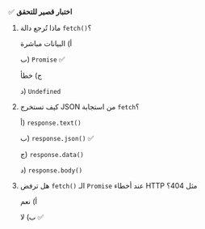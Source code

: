 ✅ **اختبار قصير للتحقق**
1.	ماذا تُرجع دالة `fetch()`؟
    
    أ) البيانات مباشرة
    
    ب) `Promise` ✅
    
    ج) خطأ
    
    د) `Undefined`
2.	كيف تستخرج JSON من استجابة `fetch`؟
    
    أ) `response.text()`
    
    ب) `response.json()` ✅
    
    ج) `response.data()`
    
    د) `response.body()`
3.	هل ترفض `fetch()` الـ `Promise` عند أخطاء HTTP مثل 404؟
    
    أ) نعم
    
    ب) لا ✅
